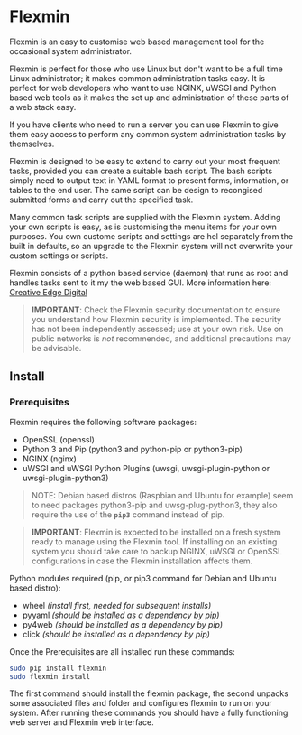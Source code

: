 # Flexmin #

Flexmin is an easy to customise web based management tool for the occasional
system administrator.

Flexmin is perfect for those who use Linux but don't want to be a full time 
Linux administrator; it makes common administration tasks easy. It is perfect
for web developers who want to use NGINX, uWSGI and Python based web tools as
it makes the set up and administration of these parts of a web stack easy.

If you have clients who need to run a server you can use Flexmin to give them
easy access to perform any common system administration tasks by themselves.

Flexmin is designed to be easy to extend to carry out your most frequent tasks,
provided you can create a suitable bash script. The bash scripts simply 
need to output text in YAML format to present forms, information, or tables
to the end user. The same script can be design to recongised submitted forms
and carry out the specified task.

Many common task scripts are supplied with the Flexmin system. Adding your
own scripts is easy, as is customising the menu items for your own purposes.
You own custome scripts and settings are hel separately from the built in
defaults, so an upgrade to the Flexmin system will not overwrite your custom
settings or scripts.

Flexmin consists of a python based service (daemon) that runs as root and 
handles tasks sent to it my the web based GUI. More information here: 
[Creative Edge Digital](http://creativeedgedigital/flexmin/)

> **IMPORTANT**: Check the Flexmin security documentation to ensure you understand
how Flexmin security is implemented. The security has not been independently 
assessed; use at your own risk. Use on public networks is *not* recommended,
and additional precautions may be advisable.

## Install ##

### Prerequisites ###

Flexmin requires the following software packages:

- OpenSSL (openssl)
- Python 3 and Pip (python3 and python-pip or python3-pip)
- NGINX (nginx)
- uWSGI and uWSGI Python Plugins (uwsgi, uwsgi-plugin-python or uwsgi-plugin-python3)

> NOTE: Debian based distros (Raspbian and Ubuntu for example) seem to need packages
> python3-pip and uwsg-plug-python3, they also require the use of the **`pip3`**
> command instead of pip.

> **IMPORTANT**: Flexmin is expected to be installed on a fresh system ready 
> to manage using 
> the Flexmin tool. If installing on an existing system you should take care 
> to backup NGINX, uWSGI or OpenSSL configurations in case the Flexmin 
> installation affects them.

Python modules required (pip, or pip3 command for Debian and Ubuntu based distro):

- wheel *(install first, needed for subsequent installs)*
- pyyaml *(should be installed as a dependency by pip)*
- py4web *(should be installed as a dependency by pip)*
- click *(should be installed as a dependency by pip)*

Once the Prerequisites are all installed run these commands:

```bash
sudo pip install flexmin
sudo flexmin install
```

The first command should install the flexmin package, the second unpacks some 
associated files and folder and configures flexmin to run on your system. After
running these commands you should have a fully functioning web server and 
Flexmin web interface.

